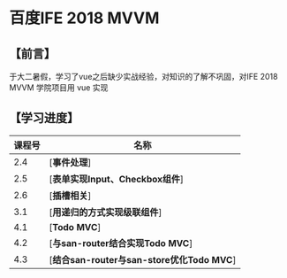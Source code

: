 百度IFE 2018 MVVM
===


## 【前言】

于大二暑假，学习了vue之后缺少实战经验，对知识的了解不巩固，对IFE 2018 MVVM 学院项目用 vue 实现

## 【学习进度】

课程号 | 名称                                           
--------|-----------------------------------------------
 2.4    | [__事件处理__]                                
 2.5    | [__表单实现Input、Checkbox组件__]             
 2.6    | [__插槽相关__]                               
 3.1    | [__用递归的方式实现级联组件__]                
 4.1    | [__Todo MVC__]                                  
 4.2    | [__与san-router结合实现Todo MVC__]                   
 4.3    | [__结合san-router与san-store优化Todo MVC__]                                            
